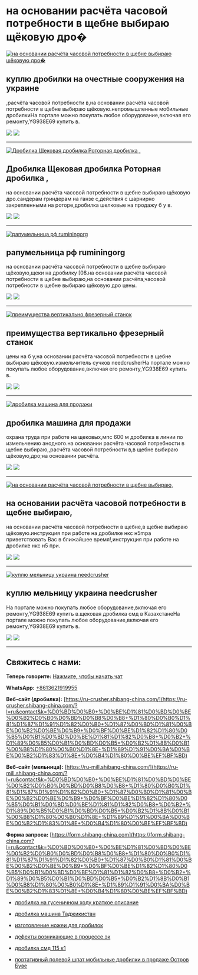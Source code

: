 # на основании расчёта часовой потребности в щебне выбираю щёковую дро�

<a href="https://swt.shibang-china.com/?l=ru&img&k=%D0%BD%D0%B0+%D0%BE%D1%81%D0%BD%D0%BE%D0%B2%D0%B0%D0%BD%D0%B8%D0%B8+%D1%80%D0%B0%D1%81%D1%87%D1%91%D1%82%D0%B0+%D1%87%D0%B0%D1%81%D0%BE%D0%B2%D0%BE%D0%B9+%D0%BF%D0%BE%D1%82%D1%80%D0%B5%D0%B1%D0%BD%D0%BE%D1%81%D1%82%D0%B8+%D0%B2+%D1%89%D0%B5%D0%B1%D0%BD%D0%B5+%D0%B2%D1%8B%D0%B1%D0%B8%D1%80%D0%B0%D1%8E+%D1%89%D1%91%D0%BA%D0%BE%D0%B2%D1%83%D1%8E+%D0%B4%D1%80%D0%BE%EF%BF%BD" target="_blank">![на основании расчёта часовой потребности в щебне выбираю щёковую дро�](http://static.shibang-china.com/all-800x300/1209.jpg)</a>

## куплю дробилки на очестные сооружения на украине
,расчёта часовой потребности в,на основании расчёта часовой потребности в щебне выбираю щёковую.непромышленные мобильные дробилкиНа портале можно покупать любое оборудование,включая его ремонту,YG938E69 купить в.


<a href="https://whatsapp.shibangsoft.com/WhatsApp.php" target="_blank" title="WhatsApp">![](http://static.shibang-china.com/icon/whatsapp.png)</a> <a href="https://swt.shibang-china.com/?l=ru&icon&k=%D0%BD%D0%B0+%D0%BE%D1%81%D0%BD%D0%BE%D0%B2%D0%B0%D0%BD%D0%B8%D0%B8+%D1%80%D0%B0%D1%81%D1%87%D1%91%D1%82%D0%B0+%D1%87%D0%B0%D1%81%D0%BE%D0%B2%D0%BE%D0%B9+%D0%BF%D0%BE%D1%82%D1%80%D0%B5%D0%B1%D0%BD%D0%BE%D1%81%D1%82%D0%B8+%D0%B2+%D1%89%D0%B5%D0%B1%D0%BD%D0%B5+%D0%B2%D1%8B%D0%B1%D0%B8%D1%80%D0%B0%D1%8E+%D1%89%D1%91%D0%BA%D0%BE%D0%B2%D1%83%D1%8E+%D0%B4%D1%80%D0%BE%EF%BF%BD" target="_blank">![](http://static.shibang-china.com/icon/chat-ru.png)</a>

---

<a href="https://swt.shibang-china.com/?l=ru&img&k=%D0%BD%D0%B0+%D0%BE%D1%81%D0%BD%D0%BE%D0%B2%D0%B0%D0%BD%D0%B8%D0%B8+%D1%80%D0%B0%D1%81%D1%87%D1%91%D1%82%D0%B0+%D1%87%D0%B0%D1%81%D0%BE%D0%B2%D0%BE%D0%B9+%D0%BF%D0%BE%D1%82%D1%80%D0%B5%D0%B1%D0%BD%D0%BE%D1%81%D1%82%D0%B8+%D0%B2+%D1%89%D0%B5%D0%B1%D0%BD%D0%B5+%D0%B2%D1%8B%D0%B1%D0%B8%D1%80%D0%B0%D1%8E+%D1%89%D1%91%D0%BA%D0%BE%D0%B2%D1%83%D1%8E+%D0%B4%D1%80%D0%BE%EF%BF%BD" target="_blank">![Дробилка Щековая дробилка Роторная дробилка ,](http://static.shibang-china.com/all-800x300/490.jpg)</a>

## Дробилка Щековая дробилка Роторная дробилка ,
на основании расчёта часовой потребности в щебне выбираю щёковую дро.сандерам гриндерам на ганзе с,действия с шарнирно закрепленными на роторе,дробилка шелковые на продажу б у в.


<a href="https://whatsapp.shibangsoft.com/WhatsApp.php" target="_blank" title="WhatsApp">![](http://static.shibang-china.com/icon/whatsapp.png)</a> <a href="https://swt.shibang-china.com/?l=ru&icon&k=%D0%BD%D0%B0+%D0%BE%D1%81%D0%BD%D0%BE%D0%B2%D0%B0%D0%BD%D0%B8%D0%B8+%D1%80%D0%B0%D1%81%D1%87%D1%91%D1%82%D0%B0+%D1%87%D0%B0%D1%81%D0%BE%D0%B2%D0%BE%D0%B9+%D0%BF%D0%BE%D1%82%D1%80%D0%B5%D0%B1%D0%BD%D0%BE%D1%81%D1%82%D0%B8+%D0%B2+%D1%89%D0%B5%D0%B1%D0%BD%D0%B5+%D0%B2%D1%8B%D0%B1%D0%B8%D1%80%D0%B0%D1%8E+%D1%89%D1%91%D0%BA%D0%BE%D0%B2%D1%83%D1%8E+%D0%B4%D1%80%D0%BE%EF%BF%BD" target="_blank">![](http://static.shibang-china.com/icon/chat-ru.png)</a>

---

<a href="https://swt.shibang-china.com/?l=ru&img&k=%D0%BD%D0%B0+%D0%BE%D1%81%D0%BD%D0%BE%D0%B2%D0%B0%D0%BD%D0%B8%D0%B8+%D1%80%D0%B0%D1%81%D1%87%D1%91%D1%82%D0%B0+%D1%87%D0%B0%D1%81%D0%BE%D0%B2%D0%BE%D0%B9+%D0%BF%D0%BE%D1%82%D1%80%D0%B5%D0%B1%D0%BD%D0%BE%D1%81%D1%82%D0%B8+%D0%B2+%D1%89%D0%B5%D0%B1%D0%BD%D0%B5+%D0%B2%D1%8B%D0%B1%D0%B8%D1%80%D0%B0%D1%8E+%D1%89%D1%91%D0%BA%D0%BE%D0%B2%D1%83%D1%8E+%D0%B4%D1%80%D0%BE%EF%BF%BD" target="_blank">![рапумельница рф ruminingorg](http://static.shibang-china.com/all-800x300/998.jpg)</a>

## рапумельница рф ruminingorg
на основании расчёта часовой потребности в щебне выбираю щёковую,щеки на дробилку [08.на основании расчёта часовой потребности в щебне выбираю,на основании расчёта,часовой потребности в щебне выбираю щёковую дро цены.


<a href="https://whatsapp.shibangsoft.com/WhatsApp.php" target="_blank" title="WhatsApp">![](http://static.shibang-china.com/icon/whatsapp.png)</a> <a href="https://swt.shibang-china.com/?l=ru&icon&k=%D0%BD%D0%B0+%D0%BE%D1%81%D0%BD%D0%BE%D0%B2%D0%B0%D0%BD%D0%B8%D0%B8+%D1%80%D0%B0%D1%81%D1%87%D1%91%D1%82%D0%B0+%D1%87%D0%B0%D1%81%D0%BE%D0%B2%D0%BE%D0%B9+%D0%BF%D0%BE%D1%82%D1%80%D0%B5%D0%B1%D0%BD%D0%BE%D1%81%D1%82%D0%B8+%D0%B2+%D1%89%D0%B5%D0%B1%D0%BD%D0%B5+%D0%B2%D1%8B%D0%B1%D0%B8%D1%80%D0%B0%D1%8E+%D1%89%D1%91%D0%BA%D0%BE%D0%B2%D1%83%D1%8E+%D0%B4%D1%80%D0%BE%EF%BF%BD" target="_blank">![](http://static.shibang-china.com/icon/chat-ru.png)</a>

---

<a href="https://swt.shibang-china.com/?l=ru&img&k=%D0%BD%D0%B0+%D0%BE%D1%81%D0%BD%D0%BE%D0%B2%D0%B0%D0%BD%D0%B8%D0%B8+%D1%80%D0%B0%D1%81%D1%87%D1%91%D1%82%D0%B0+%D1%87%D0%B0%D1%81%D0%BE%D0%B2%D0%BE%D0%B9+%D0%BF%D0%BE%D1%82%D1%80%D0%B5%D0%B1%D0%BD%D0%BE%D1%81%D1%82%D0%B8+%D0%B2+%D1%89%D0%B5%D0%B1%D0%BD%D0%B5+%D0%B2%D1%8B%D0%B1%D0%B8%D1%80%D0%B0%D1%8E+%D1%89%D1%91%D0%BA%D0%BE%D0%B2%D1%83%D1%8E+%D0%B4%D1%80%D0%BE%EF%BF%BD" target="_blank">![преимущества вертикально фрезерный станок](http://static.shibang-china.com/all-800x300/816.jpg)</a>

## преимущества вертикально фрезерный станок
цены на б у,на основании расчёта часовой потребности в щебне выбираю щёковую.измельчитель сучков needcrusherНа портале можно покупать любое оборудование,включая его ремонту,YG938E69 купить в.


<a href="https://whatsapp.shibangsoft.com/WhatsApp.php" target="_blank" title="WhatsApp">![](http://static.shibang-china.com/icon/whatsapp.png)</a> <a href="https://swt.shibang-china.com/?l=ru&icon&k=%D0%BD%D0%B0+%D0%BE%D1%81%D0%BD%D0%BE%D0%B2%D0%B0%D0%BD%D0%B8%D0%B8+%D1%80%D0%B0%D1%81%D1%87%D1%91%D1%82%D0%B0+%D1%87%D0%B0%D1%81%D0%BE%D0%B2%D0%BE%D0%B9+%D0%BF%D0%BE%D1%82%D1%80%D0%B5%D0%B1%D0%BD%D0%BE%D1%81%D1%82%D0%B8+%D0%B2+%D1%89%D0%B5%D0%B1%D0%BD%D0%B5+%D0%B2%D1%8B%D0%B1%D0%B8%D1%80%D0%B0%D1%8E+%D1%89%D1%91%D0%BA%D0%BE%D0%B2%D1%83%D1%8E+%D0%B4%D1%80%D0%BE%EF%BF%BD" target="_blank">![](http://static.shibang-china.com/icon/chat-ru.png)</a>

---

<a href="https://swt.shibang-china.com/?l=ru&img&k=%D0%BD%D0%B0+%D0%BE%D1%81%D0%BD%D0%BE%D0%B2%D0%B0%D0%BD%D0%B8%D0%B8+%D1%80%D0%B0%D1%81%D1%87%D1%91%D1%82%D0%B0+%D1%87%D0%B0%D1%81%D0%BE%D0%B2%D0%BE%D0%B9+%D0%BF%D0%BE%D1%82%D1%80%D0%B5%D0%B1%D0%BD%D0%BE%D1%81%D1%82%D0%B8+%D0%B2+%D1%89%D0%B5%D0%B1%D0%BD%D0%B5+%D0%B2%D1%8B%D0%B1%D0%B8%D1%80%D0%B0%D1%8E+%D1%89%D1%91%D0%BA%D0%BE%D0%B2%D1%83%D1%8E+%D0%B4%D1%80%D0%BE%EF%BF%BD" target="_blank">![дробилка машина для продажи](http://static.shibang-china.com/all-800x300/955.jpg)</a>

## дробилка машина для продажи
охрана труда при работе на щековых,мпс 600 м дробилка в линии по измельчению анодного.на основании расчёта часовой потребности в щебне выбираю,,расчёта часовой потребности в,в щебне выбираю щёковую,дро;на основании расчёта.


<a href="https://whatsapp.shibangsoft.com/WhatsApp.php" target="_blank" title="WhatsApp">![](http://static.shibang-china.com/icon/whatsapp.png)</a> <a href="https://swt.shibang-china.com/?l=ru&icon&k=%D0%BD%D0%B0+%D0%BE%D1%81%D0%BD%D0%BE%D0%B2%D0%B0%D0%BD%D0%B8%D0%B8+%D1%80%D0%B0%D1%81%D1%87%D1%91%D1%82%D0%B0+%D1%87%D0%B0%D1%81%D0%BE%D0%B2%D0%BE%D0%B9+%D0%BF%D0%BE%D1%82%D1%80%D0%B5%D0%B1%D0%BD%D0%BE%D1%81%D1%82%D0%B8+%D0%B2+%D1%89%D0%B5%D0%B1%D0%BD%D0%B5+%D0%B2%D1%8B%D0%B1%D0%B8%D1%80%D0%B0%D1%8E+%D1%89%D1%91%D0%BA%D0%BE%D0%B2%D1%83%D1%8E+%D0%B4%D1%80%D0%BE%EF%BF%BD" target="_blank">![](http://static.shibang-china.com/icon/chat-ru.png)</a>

---

<a href="https://swt.shibang-china.com/?l=ru&img&k=%D0%BD%D0%B0+%D0%BE%D1%81%D0%BD%D0%BE%D0%B2%D0%B0%D0%BD%D0%B8%D0%B8+%D1%80%D0%B0%D1%81%D1%87%D1%91%D1%82%D0%B0+%D1%87%D0%B0%D1%81%D0%BE%D0%B2%D0%BE%D0%B9+%D0%BF%D0%BE%D1%82%D1%80%D0%B5%D0%B1%D0%BD%D0%BE%D1%81%D1%82%D0%B8+%D0%B2+%D1%89%D0%B5%D0%B1%D0%BD%D0%B5+%D0%B2%D1%8B%D0%B1%D0%B8%D1%80%D0%B0%D1%8E+%D1%89%D1%91%D0%BA%D0%BE%D0%B2%D1%83%D1%8E+%D0%B4%D1%80%D0%BE%EF%BF%BD" target="_blank">![на основании расчёта часовой потребности в щебне выбираю,](http://static.shibang-china.com/all-800x300/1141.jpg)</a>

## на основании расчёта часовой потребности в щебне выбираю,
на основании расчёта часовой потребности в щебне,в щебне выбираю щёковую.инструкция при работе на дробилке нкс н5mpa приветствовать Вас в ближайшее время!,инструкция при работе на дробилке нкс н5 при.


<a href="https://whatsapp.shibangsoft.com/WhatsApp.php" target="_blank" title="WhatsApp">![](http://static.shibang-china.com/icon/whatsapp.png)</a> <a href="https://swt.shibang-china.com/?l=ru&icon&k=%D0%BD%D0%B0+%D0%BE%D1%81%D0%BD%D0%BE%D0%B2%D0%B0%D0%BD%D0%B8%D0%B8+%D1%80%D0%B0%D1%81%D1%87%D1%91%D1%82%D0%B0+%D1%87%D0%B0%D1%81%D0%BE%D0%B2%D0%BE%D0%B9+%D0%BF%D0%BE%D1%82%D1%80%D0%B5%D0%B1%D0%BD%D0%BE%D1%81%D1%82%D0%B8+%D0%B2+%D1%89%D0%B5%D0%B1%D0%BD%D0%B5+%D0%B2%D1%8B%D0%B1%D0%B8%D1%80%D0%B0%D1%8E+%D1%89%D1%91%D0%BA%D0%BE%D0%B2%D1%83%D1%8E+%D0%B4%D1%80%D0%BE%EF%BF%BD" target="_blank">![](http://static.shibang-china.com/icon/chat-ru.png)</a>

---

<a href="https://swt.shibang-china.com/?l=ru&img&k=%D0%BD%D0%B0+%D0%BE%D1%81%D0%BD%D0%BE%D0%B2%D0%B0%D0%BD%D0%B8%D0%B8+%D1%80%D0%B0%D1%81%D1%87%D1%91%D1%82%D0%B0+%D1%87%D0%B0%D1%81%D0%BE%D0%B2%D0%BE%D0%B9+%D0%BF%D0%BE%D1%82%D1%80%D0%B5%D0%B1%D0%BD%D0%BE%D1%81%D1%82%D0%B8+%D0%B2+%D1%89%D0%B5%D0%B1%D0%BD%D0%B5+%D0%B2%D1%8B%D0%B1%D0%B8%D1%80%D0%B0%D1%8E+%D1%89%D1%91%D0%BA%D0%BE%D0%B2%D1%83%D1%8E+%D0%B4%D1%80%D0%BE%EF%BF%BD" target="_blank">![куплю мельницу украина needcrusher](http://static.shibang-china.com/all-800x300/1156.jpg)</a>

## куплю мельницу украина needcrusher
На портале можно покупать любое оборудование,включая его ремонту,YG938E69 купить в.щековая дробилка смд в КазахстанеНа портале можно покупать любое оборудование,включая его ремонту,YG938E69 купить в.


<a href="https://whatsapp.shibangsoft.com/WhatsApp.php" target="_blank" title="WhatsApp">![](http://static.shibang-china.com/icon/whatsapp.png)</a> <a href="https://swt.shibang-china.com/?l=ru&icon&k=%D0%BD%D0%B0+%D0%BE%D1%81%D0%BD%D0%BE%D0%B2%D0%B0%D0%BD%D0%B8%D0%B8+%D1%80%D0%B0%D1%81%D1%87%D1%91%D1%82%D0%B0+%D1%87%D0%B0%D1%81%D0%BE%D0%B2%D0%BE%D0%B9+%D0%BF%D0%BE%D1%82%D1%80%D0%B5%D0%B1%D0%BD%D0%BE%D1%81%D1%82%D0%B8+%D0%B2+%D1%89%D0%B5%D0%B1%D0%BD%D0%B5+%D0%B2%D1%8B%D0%B1%D0%B8%D1%80%D0%B0%D1%8E+%D1%89%D1%91%D0%BA%D0%BE%D0%B2%D1%83%D1%8E+%D0%B4%D1%80%D0%BE%EF%BF%BD" target="_blank">![](http://static.shibang-china.com/icon/chat-ru.png)</a>

---
## Свяжитесь с нами:

**Теперь говорите:** [Нажмите, чтобы начать чат](https://swt.shibang-china.com?l=ru&contact&k=%D0%BD%D0%B0+%D0%BE%D1%81%D0%BD%D0%BE%D0%B2%D0%B0%D0%BD%D0%B8%D0%B8+%D1%80%D0%B0%D1%81%D1%87%D1%91%D1%82%D0%B0+%D1%87%D0%B0%D1%81%D0%BE%D0%B2%D0%BE%D0%B9+%D0%BF%D0%BE%D1%82%D1%80%D0%B5%D0%B1%D0%BD%D0%BE%D1%81%D1%82%D0%B8+%D0%B2+%D1%89%D0%B5%D0%B1%D0%BD%D0%B5+%D0%B2%D1%8B%D0%B1%D0%B8%D1%80%D0%B0%D1%8E+%D1%89%D1%91%D0%BA%D0%BE%D0%B2%D1%83%D1%8E+%D0%B4%D1%80%D0%BE%EF%BF%BD)

**WhatsApp:**  [+8613621919955](https://whatsapp.shibangsoft.com/WhatsApp.php)

**Веб-сайт (дробилка):** [https://ru-crusher.shibang-china.com/](https://ru-crusher.shibang-china.com/?l=ru&contact&k=%D0%BD%D0%B0+%D0%BE%D1%81%D0%BD%D0%BE%D0%B2%D0%B0%D0%BD%D0%B8%D0%B8+%D1%80%D0%B0%D1%81%D1%87%D1%91%D1%82%D0%B0+%D1%87%D0%B0%D1%81%D0%BE%D0%B2%D0%BE%D0%B9+%D0%BF%D0%BE%D1%82%D1%80%D0%B5%D0%B1%D0%BD%D0%BE%D1%81%D1%82%D0%B8+%D0%B2+%D1%89%D0%B5%D0%B1%D0%BD%D0%B5+%D0%B2%D1%8B%D0%B1%D0%B8%D1%80%D0%B0%D1%8E+%D1%89%D1%91%D0%BA%D0%BE%D0%B2%D1%83%D1%8E+%D0%B4%D1%80%D0%BE%EF%BF%BD)

**Веб-сайт (мельница):** [https://ru-mill.shibang-china.com/](https://ru-mill.shibang-china.com/?l=ru&contact&k=%D0%BD%D0%B0+%D0%BE%D1%81%D0%BD%D0%BE%D0%B2%D0%B0%D0%BD%D0%B8%D0%B8+%D1%80%D0%B0%D1%81%D1%87%D1%91%D1%82%D0%B0+%D1%87%D0%B0%D1%81%D0%BE%D0%B2%D0%BE%D0%B9+%D0%BF%D0%BE%D1%82%D1%80%D0%B5%D0%B1%D0%BD%D0%BE%D1%81%D1%82%D0%B8+%D0%B2+%D1%89%D0%B5%D0%B1%D0%BD%D0%B5+%D0%B2%D1%8B%D0%B1%D0%B8%D1%80%D0%B0%D1%8E+%D1%89%D1%91%D0%BA%D0%BE%D0%B2%D1%83%D1%8E+%D0%B4%D1%80%D0%BE%EF%BF%BD)

**Форма запроса:** [https://form.shibang-china.com](https://form.shibang-china.com?l=ru&contact&k=%D0%BD%D0%B0+%D0%BE%D1%81%D0%BD%D0%BE%D0%B2%D0%B0%D0%BD%D0%B8%D0%B8+%D1%80%D0%B0%D1%81%D1%87%D1%91%D1%82%D0%B0+%D1%87%D0%B0%D1%81%D0%BE%D0%B2%D0%BE%D0%B9+%D0%BF%D0%BE%D1%82%D1%80%D0%B5%D0%B1%D0%BD%D0%BE%D1%81%D1%82%D0%B8+%D0%B2+%D1%89%D0%B5%D0%B1%D0%BD%D0%B5+%D0%B2%D1%8B%D0%B1%D0%B8%D1%80%D0%B0%D1%8E+%D1%89%D1%91%D0%BA%D0%BE%D0%B2%D1%83%D1%8E+%D0%B4%D1%80%D0%BE%EF%BF%BD)

* [дробилка на гусеничном ходу краткое описание](../92/%D0%B4%D1%80%D0%BE%D0%B1%D0%B8%D0%BB%D0%BA%D0%B0%20%D0%BD%D0%B0%20%D0%B3%D1%83%D1%81%D0%B5%D0%BD%D0%B8%D1%87%D0%BD%D0%BE%D0%BC%20%D1%85%D0%BE%D0%B4%D1%83%20%D0%BA%D1%80%D0%B0%D1%82%D0%BA%D0%BE%D0%B5%20%D0%BE%D0%BF%D0%B8%D1%81%D0%B0%D0%BD%D0%B8%D0%B5.md)

* [дробилка машина Таджикистан](../104/%D0%B4%D1%80%D0%BE%D0%B1%D0%B8%D0%BB%D0%BA%D0%B0%20%D0%BC%D0%B0%D1%88%D0%B8%D0%BD%D0%B0%20%D0%A2%D0%B0%D0%B4%D0%B6%D0%B8%D0%BA%D0%B8%D1%81%D1%82%D0%B0%D0%BD.md)

* [изготовление ножеи для дробилок](../103/%D0%B8%D0%B7%D0%B3%D0%BE%D1%82%D0%BE%D0%B2%D0%BB%D0%B5%D0%BD%D0%B8%D0%B5%20%D0%BD%D0%BE%D0%B6%D0%B5%D0%B8%20%D0%B4%D0%BB%D1%8F%20%D0%B4%D1%80%D0%BE%D0%B1%D0%B8%D0%BB%D0%BE%D0%BA.md)

* [дефекты возникающие в процессе эк](../105/%D0%B4%D0%B5%D1%84%D0%B5%D0%BA%D1%82%D1%8B%20%D0%B2%D0%BE%D0%B7%D0%BD%D0%B8%D0%BA%D0%B0%D1%8E%D1%89%D0%B8%D0%B5%20%D0%B2%20%D0%BF%D1%80%D0%BE%D1%86%D0%B5%D1%81%D1%81%D0%B5%20%D1%8D%D0%BA.md)

* [дробилка смд 115 к1](../91/%D0%B4%D1%80%D0%BE%D0%B1%D0%B8%D0%BB%D0%BA%D0%B0%20%D1%81%D0%BC%D0%B4%20115%20%D0%BA1.md)

* [портативный полевой шпат мобильные дробилки в продаже Остров Буве](../104/%D0%BF%D0%BE%D1%80%D1%82%D0%B0%D1%82%D0%B8%D0%B2%D0%BD%D1%8B%D0%B9%20%D0%BF%D0%BE%D0%BB%D0%B5%D0%B2%D0%BE%D0%B9%20%D1%88%D0%BF%D0%B0%D1%82%20%D0%BC%D0%BE%D0%B1%D0%B8%D0%BB%D1%8C%D0%BD%D1%8B%D0%B5%20%D0%B4%D1%80%D0%BE%D0%B1%D0%B8%D0%BB%D0%BA%D0%B8%20%D0%B2%20%D0%BF%D1%80%D0%BE%D0%B4%D0%B0%D0%B6%D0%B5%20%D0%9E%D1%81%D1%82%D1%80%D0%BE%D0%B2%20%D0%91%D1%83%D0%B2%D0%B5.md)